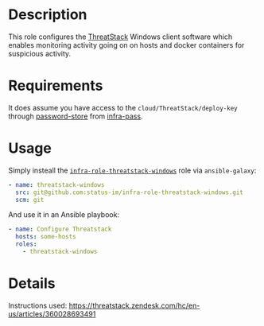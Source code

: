 # Description

This role configures the [ThreatStack](https://threatstack.com) Windows client software which enables monitoring activity going on on hosts and docker containers for suspicious activity.

# Requirements

It does assume you have access to the `cloud/ThreatStack/deploy-key` through [password-store](https://www.passwordstore.org/) from [infra-pass](https://github.com/status-im/infra-pass).

# Usage

Simply insteall the [`infra-role-threatstack-windows`](https://github.com/status-im/infra-role-threatstack-windows) role via `ansible-galaxy`:

```yaml
- name: threatstack-windows
  src: git@github.com:status-im/infra-role-threatstack-windows.git
  scm: git

```
And use it in an Ansible playbook:
```yaml
- name: Configure Threatstack
  hosts: some-hosts
  roles:
    - threatstack-windows
```

# Details

Instructions used: https://threatstack.zendesk.com/hc/en-us/articles/360028693491
